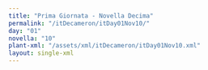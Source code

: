 ```yaml
---
title: "Prima Giornata - Novella Decima"
permalink: "/itDecameron/itDay01Nov10/"
day: "01"
novella: "10"
plant-xml: "/assets/xml/itDecameron/itDay01Nov10.xml"
layout: single-xml
---
```

